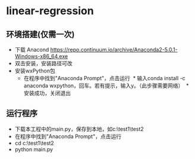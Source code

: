 # linear-regression

## 环境搭建(仅需一次)
* 下载 Anacond https://repo.continuum.io/archive/Anaconda2-5.0.1-Windows-x86_64.exe
* 双击安装，安装路径可改
* 安装wxPython包
  * 在程序中找到"Anaconda Prompt"，点击运行
  * 输入conda install -c anaconda wxpython，回车。若有提示，输入y。（此步骤需要网络）
  * 安装成功，关闭退出
## 运行程序
* 下载本工程中的main.py，保存到本地，如c:\test1\test2
* 在程序中找到"Anaconda Prompt"，点击运行
* cd c:\test1\test2
* python main.py
